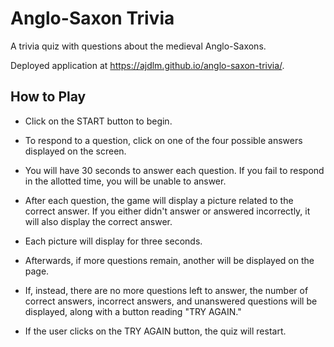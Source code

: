 # Anglo-Saxon Trivia

A trivia quiz with questions about the medieval Anglo-Saxons.

Deployed application at https://ajdlm.github.io/anglo-saxon-trivia/.

## How to Play

* Click on the START button to begin.

* To respond to a question, click on one of the four possible answers displayed on the screen.

* You will have 30 seconds to answer each question. If you fail to respond in the allotted time, you will be unable to answer.

* After each question, the game will display a picture related to the correct answer. If you either didn't answer or answered incorrectly, it will also display the correct answer.

* Each picture will display for three seconds.

* Afterwards, if more questions remain, another will be displayed on the page.

* If, instead, there are no more questions left to answer, the number of correct answers, incorrect answers, and unanswered questions will be displayed, along with a button reading "TRY AGAIN."

* If the user clicks on the TRY AGAIN button, the quiz will restart.
